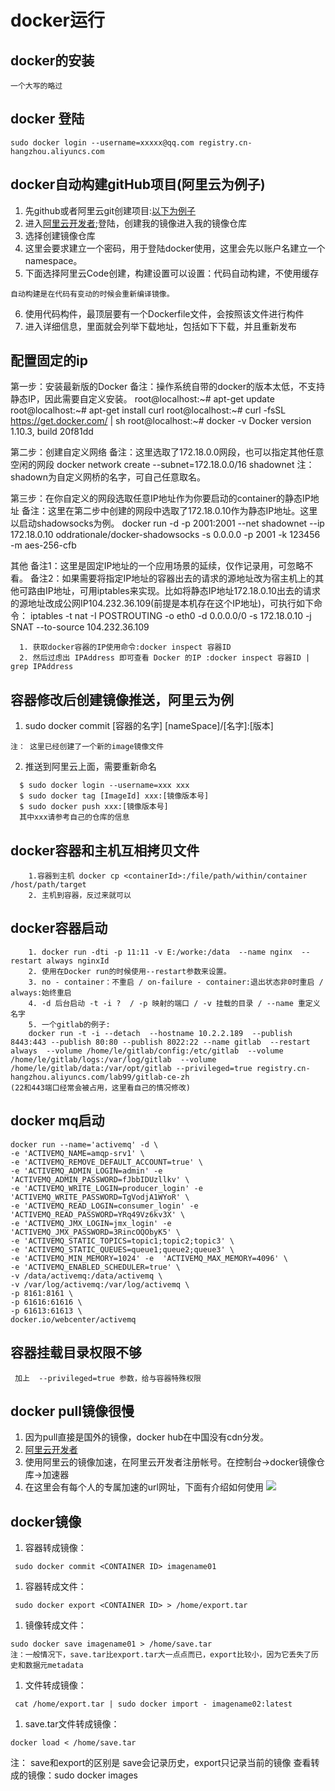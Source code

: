 # docker运行

## docker的安装
```
一个大写的略过
```

## docker 登陆
```
sudo docker login --username=xxxxx@qq.com registry.cn-hangzhou.aliyuncs.com
```

## docker自动构建gitHub项目(阿里云为例子)

1. 先github或者阿里云git创建项目:[以下为例子](https://code.aliyun.com/287507016/swagger "以下为例子")
2. 进入[阿里云开发者](https://dev.aliyun.com "阿里云开发者");登陆，创建我的镜像进入我的镜像仓库
3. 选择创建镜像仓库
4. 这里会要求建立一个密码，用于登陆docker使用，这里会先以账户名建立一个namespace。
5. 下面选择阿里云Code创建，构建设置可以设置：代码自动构建，不使用缓存
```
自动构建是在代码有变动的时候会重新编译镜像。
```

6. 使用代码构件，最顶层要有一个Dockerfile文件，会按照该文件进行构件
7. 进入详细信息，里面就会列举下载地址，包括如下下载，并且重新发布

## 配置固定的ip
第一步：安装最新版的Docker
备注：操作系统自带的docker的版本太低，不支持静态IP，因此需要自定义安装。
root@localhost:~# apt-get update
root@localhost:~# apt-get install curl
root@localhost:~# curl -fsSL https://get.docker.com/ | sh
root@localhost:~# docker -v
Docker version 1.10.3, build 20f81dd

第二步：创建自定义网络
备注：这里选取了172.18.0.0网段，也可以指定其他任意空闲的网段
docker network create --subnet=172.18.0.0/16 shadownet
注：shadown为自定义网桥的名字，可自己任意取名。

第三步：在你自定义的网段选取任意IP地址作为你要启动的container的静态IP地址
备注：这里在第二步中创建的网段中选取了172.18.0.10作为静态IP地址。这里以启动shadowsocks为例。
docker run -d -p 2001:2001 --net shadownet --ip 172.18.0.10 oddrationale/docker-shadowsocks -s 0.0.0.0 -p 2001 -k 123456 -m aes-256-cfb

其他
备注1：这里是固定IP地址的一个应用场景的延续，仅作记录用，可忽略不看。
备注2：如果需要将指定IP地址的容器出去的请求的源地址改为宿主机上的其他可路由IP地址，可用iptables来实现。比如将静态IP地址172.18.0.10出去的请求的源地址改成公网IP104.232.36.109(前提是本机存在这个IP地址)，可执行如下命令：
iptables -t nat -I POSTROUTING -o eth0 -d  0.0.0.0/0 -s 172.18.0.10  -j SNAT --to-source 104.232.36.109

```
  1. 获取docker容器的IP使用命令:docker inspect 容器ID
  2. 然后过虑出 IPAddress 即可查看 Docker 的IP :docker inspect 容器ID | grep IPAddress
```

## 容器修改后创建镜像推送，阿里云为例
1. sudo docker commit [容器的名字] [nameSpace]/[名字]:[版本]
```
注： 这里已经创建了一个新的image镜像文件
```

2. 推送到阿里云上面，需要重新命名
```
  $ sudo docker login --username=xxx xxx
  $ sudo docker tag [ImageId] xxx:[镜像版本号]
  $ sudo docker push xxx:[镜像版本号]
  其中xxx请参考自己的仓库的信息
```

## docker容器和主机互相拷贝文件

```
    1.容器到主机 docker cp <containerId>:/file/path/within/container /host/path/target
    2. 主机到容器，反过来就可以
```

## docker容器启动

```
    1. docker run -dti -p 11:11 -v E:/worke:/data  --name nginx  --restart always nginxId
    2. 使用在Docker run的时候使用--restart参数来设置。
    3. no - container：不重启 / on-failure - container:退出状态非0时重启 / always:始终重启
    4. -d 后台启动 -t -i ?  / -p 映射的端口 / -v 挂载的目录 / --name 重定义名字
    5. 一个gitlab的例子:
    docker run -t -i --detach  --hostname 10.2.2.189  --publish 8443:443 --publish 80:80 --publish 8022:22 --name gitlab  --restart always  --volume /home/le/gitlab/config:/etc/gitlab  --volume /home/le/gitlab/logs:/var/log/gitlab  --volume /home/le/gitlab/data:/var/opt/gitlab --privileged=true registry.cn-hangzhou.aliyuncs.com/lab99/gitlab-ce-zh
(22和443端口经常会被占用，这里看自己的情况修改)
```

## docker mq启动
```
docker run --name='activemq' -d \
-e 'ACTIVEMQ_NAME=amqp-srv1' \
-e 'ACTIVEMQ_REMOVE_DEFAULT_ACCOUNT=true' \
-e 'ACTIVEMQ_ADMIN_LOGIN=admin' -e 'ACTIVEMQ_ADMIN_PASSWORD=fJbbIDUzllkv' \
-e 'ACTIVEMQ_WRITE_LOGIN=producer_login' -e 'ACTIVEMQ_WRITE_PASSWORD=TgVodjA1WYoR' \
-e 'ACTIVEMQ_READ_LOGIN=consumer_login' -e 'ACTIVEMQ_READ_PASSWORD=YRq49Vz6kv3X' \
-e 'ACTIVEMQ_JMX_LOGIN=jmx_login' -e 'ACTIVEMQ_JMX_PASSWORD=3RincOQObyK5' \
-e 'ACTIVEMQ_STATIC_TOPICS=topic1;topic2;topic3' \
-e 'ACTIVEMQ_STATIC_QUEUES=queue1;queue2;queue3' \
-e 'ACTIVEMQ_MIN_MEMORY=1024' -e  'ACTIVEMQ_MAX_MEMORY=4096' \
-e 'ACTIVEMQ_ENABLED_SCHEDULER=true' \
-v /data/activemq:/data/activemq \
-v /var/log/activemq:/var/log/activemq \
-p 8161:8161 \
-p 61616:61616 \
-p 61613:61613 \
docker.io/webcenter/activemq
```

## 容器挂载目录权限不够

```
 加上  --privileged=true 参数，给与容器特殊权限
```

## docker pull镜像很慢

1. 因为pull直接是国外的镜像，docker hub在中国没有cdn分发。
1. [阿里云开发者](https://dev.aliyun.com "阿里云开发者")
2. 使用阿里云的镜像加速，在阿里云开发者注册帐号。在控制台->docker镜像仓库->加速器
3. 在这里会有每个人的专属加速的url网址，下面有介绍如何使用
![](https://csdn-code.oss.aliyuncs.com/php-upload-images/20170606-1049-22475-3389/QQ%25E6%2588%25AA%25E5%259B%25BE20170606104905.jpg)

## docker镜像

1. 容器转成镜像：
```
 sudo docker commit <CONTAINER ID> imagename01
```

1. 容器转成文件：
```
 sudo docker export <CONTAINER ID> > /home/export.tar
```

1. 镜像转成文件：
```
sudo docker save imagename01 > /home/save.tar
注：一般情况下，save.tar比export.tar大一点点而已，export比较小，因为它丢失了历史和数据元metadata
```

1. 文件转成镜像：
```
 cat /home/export.tar | sudo docker import - imagename02:latest
```

1. save.tar文件转成镜像：
```
docker load < /home/save.tar
```
注： save和export的区别是 save会记录历史，export只记录当前的镜像
查看转成的镜像：sudo docker images